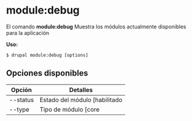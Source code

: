 # module:debug
El comando **module:debug** Muestra los módulos actualmente disponibles para la aplicación

**Uso:**
```
$ drupal module:debug [options] 
```

## Opciones disponibles
Opción | Detalles
-------|-------------
--status | Estado del módulo [habilitado|deshabilitado]
--type | Tipo de módulo [core|no-core]
